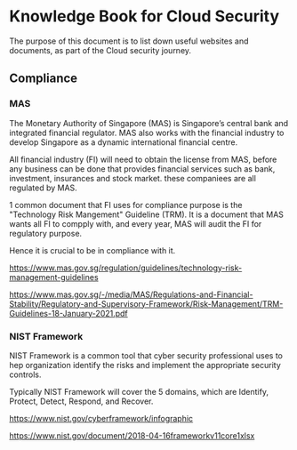 # Knowledge Book for Cloud Security

The purpose of this document is to list down useful websites and documents, as part of the Cloud security journey.

## Compliance 
### MAS
The Monetary Authority of Singapore (MAS) is Singapore’s central bank and integrated financial regulator. MAS also works with the financial industry to develop Singapore as a dynamic international financial centre.

All financial industry (FI) will need to obtain the license from MAS, before any business can be done that provides financial services such as bank, investment, insurances and stock market. these companiees are all regulated by MAS.

1 common document that FI uses for compliance purpose is the "Technology Risk Mangement" Guideline (TRM). It is a document that MAS wants all FI to compply with, and every year, MAS will audit the FI for regulatory purpose.

Hence it is crucial to be in compliance with it.

https://www.mas.gov.sg/regulation/guidelines/technology-risk-management-guidelines

https://www.mas.gov.sg/-/media/MAS/Regulations-and-Financial-Stability/Regulatory-and-Supervisory-Framework/Risk-Management/TRM-Guidelines-18-January-2021.pdf

### NIST Framework
NIST Framework is a common tool that cyber security professional uses to hep organization identify the risks and implement the appropriate security controls.

Typically NIST Framework will cover the 5 domains, which are Identify, Protect, Detect, Respond, and Recover.

https://www.nist.gov/cyberframework/infographic

https://www.nist.gov/document/2018-04-16frameworkv11core1xlsx
